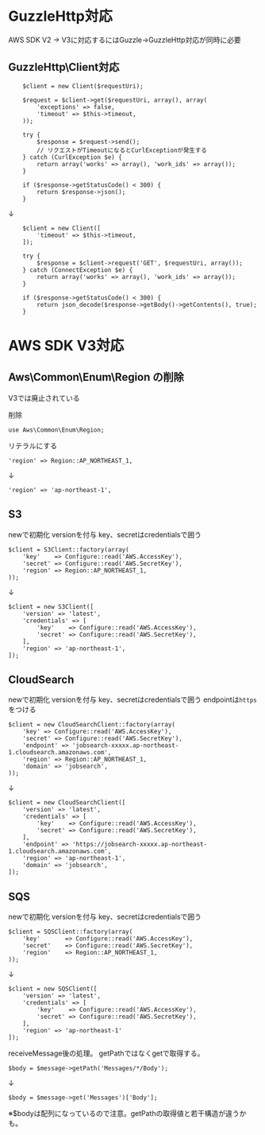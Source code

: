 # GuzzleHttp対応

AWS SDK V2 → V3に対応するにはGuzzle→GuzzleHttp対応が同時に必要

## GuzzleHttp\Client対応

```
    $client = new Client($requestUri);

    $request = $client->get($requestUri, array(), array(
        'exceptions' => false,
        'timeout' => $this->timeout,
    ));

    try {
        $response = $request->send();
        // リクエストがTimeoutになるとCurlExceptionが発生する
    } catch (CurlException $e) {
        return array('works' => array(), 'work_ids' => array());
    }

    if ($response->getStatusCode() < 300) {
        return $response->json();
    }
```
↓
```
    $client = new Client([
        'timeout' => $this->timeout,
    ]);
    
    try {
        $response = $client->request('GET', $requestUri, array());
    } catch (ConnectException $e) {
        return array('works' => array(), 'work_ids' => array());
    }
    
    if ($response->getStatusCode() < 300) {
        return json_decode($response->getBody()->getContents(), true);
    }

```

# AWS SDK V3対応

## Aws\Common\Enum\Region の削除

V3では廃止されている

削除
```
use Aws\Common\Enum\Region;
```

リテラルにする
```
'region' => Region::AP_NORTHEAST_1,
```
↓
```
'region' => 'ap-northeast-1',
```

## S3

newで初期化
versionを付与
key、secretはcredentialsで囲う

```
$client = S3Client::factory(array(
    'key'    => Configure::read('AWS.AccessKey'),
    'secret' => Configure::read('AWS.SecretKey'),
    'region' => Region::AP_NORTHEAST_1,
));
```
↓
```
$client = new S3Client([
    'version' => 'latest',
    'credentials' => [
        'key'    => Configure::read('AWS.AccessKey'),
        'secret' => Configure::read('AWS.SecretKey'),
    ],
    'region' => 'ap-northeast-1',
]);
```

## CloudSearch

newで初期化
versionを付与
key、secretはcredentialsで囲う
endpointは`https`をつける
```
$client = new CloudSearchClient::factory(array(
    'key' => Configure::read('AWS.AccessKey'),
    'secret' => Configure::read('AWS.SecretKey'),
    'endpoint' => 'jobsearch-xxxxx.ap-northeast-1.cloudsearch.amazonaws.com', 
    'region' => Region::AP_NORTHEAST_1,
    'domain' => 'jobsearch', 
));
```
↓
```
$client = new CloudSearchClient([
    'version' => 'latest',
    'credentials' => [
        'key'    => Configure::read('AWS.AccessKey'),
        'secret' => Configure::read('AWS.SecretKey'),
    ],
    'endpoint' => 'https://jobsearch-xxxxx.ap-northeast-1.cloudsearch.amazonaws.com', 
    'region' => 'ap-northeast-1',
    'domain' => 'jobsearch', 
]);
```

## SQS

newで初期化
versionを付与
key、secretはcredentialsで囲う

```
$client = SQSClient::factory(array(
    'key'       => Configure::read('AWS.AccessKey'),
    'secret'    => Configure::read('AWS.SecretKey'),
    'region'    => Region::AP_NORTHEAST_1,
));
```
↓
```
$client = new SQSClient([
    'version' => 'latest',
    'credentials' => [
        'key'    => Configure::read('AWS.AccessKey'),
        'secret' => Configure::read('AWS.SecretKey'),
    ],
    'region' => 'ap-northeast-1'
]);
```

receiveMessage後の処理。
getPathではなくgetで取得する。
```
$body = $message->getPath('Messages/*/Body');
```
↓
```
$body = $message->get('Messages')['Body'];
```
※$bodyは配列になっているので注意。getPathの取得値と若干構造が違うかも。
